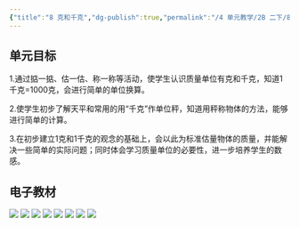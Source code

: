 ```yaml
---
{"title":"8 克和千克","dg-publish":true,"permalink":"/4 单元教学/2B 二下/8 克和千克/","dgPassFrontmatter":true,"noteIcon":""}
---
```



## 单元目标

1.通过掂一掂、估一估、称一称等活动，使学生认识质量单位有克和千克，知道1千克=1000克，会进行简单的单位换算。

2.使学生初步了解天平和常用的用“千克”作单位秤，知道用秤称物体的方法，能够进行简单的计算。

3.在初步建立1克和1千克的观念的基础上，会以此为标准估量物体的质量，并能解决一些简单的实际问题；同时体会学习质量单位的必要性，进一步培养学生的数感。

## 电子教材

<p class="grid-4">
	<img loading="lazy" decoding="async" src="https://book.pep.com.cn/1221001202131/files/mobile/104.jpg">
	<img loading="lazy" decoding="async" src="https://book.pep.com.cn/1221001202131/files/mobile/105.jpg">
	<img loading="lazy" decoding="async" src="https://book.pep.com.cn/1221001202131/files/mobile/106.jpg">
	<img loading="lazy" decoding="async" src="https://book.pep.com.cn/1221001202131/files/mobile/107.jpg">
	<img loading="lazy" decoding="async" src="https://book.pep.com.cn/1221001202131/files/mobile/108.jpg">
	<img loading="lazy" decoding="async" src="https://book.pep.com.cn/1221001202131/files/mobile/109.jpg">
	<img loading="lazy" decoding="async" src="https://book.pep.com.cn/1221001202131/files/mobile/110.jpg">
	<img loading="lazy" decoding="async" src="https://book.pep.com.cn/1221001202131/files/mobile/111.jpg">
</p>
	
